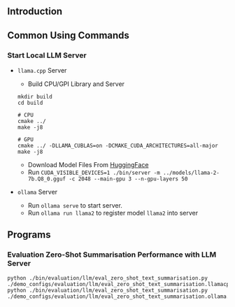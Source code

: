 ## Introduction
## Common Using Commands
### Start Local LLM Server
* `llama.cpp` Server
    * Build CPU/GPI Library and Server
    ```shell
    mkdir build
    cd build

    # CPU
    cmake ../
    make -j8

    # GPU
    cmake ../ -DLLAMA_CUBLAS=on -DCMAKE_CUDA_ARCHITECTURES=all-major
    make -j8
    ```
    * Download Model Files From [HuggingFace](https://huggingface.co/TheBloke/Llama-2-7B-GGUF) 
    * Run `CUDA_VISIBLE_DEVICES=1 ./bin/server -m ../models/llama-2-7b.Q8_0.gguf -c 2048 --main-gpu 3 --n-gpu-layers 50`

* `ollama` Server
    * Run `ollama serve` to start server.
    * Run `ollama run llama2` to register model `llama2` into server


## Programs
### Evaluation Zero-Shot Summarisation Performance with LLM Server
```
python ./bin/evaluation/llm/eval_zero_shot_text_summarisation.py ./demo_configs/evaluation/llm/eval_zero_shot_text_summarisation.llamacpp.json
python ./bin/evaluation/llm/eval_zero_shot_text_summarisation.py ./demo_configs/evaluation/llm/eval_zero_shot_text_summarisation.ollama.json
```
